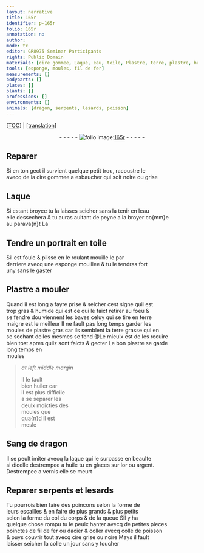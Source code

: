 ```yaml
---
layout: narrative
title: 165r
identifier: p-165r
folio: 165r
annotation: no
author:
mode: tc
editor: GR8975 Seminar Participants
rights: Public Domain
materials: [cire gommee, Laque, eau, toile, Plastre, terre, plastre, huiler, Sang de dragon, laque, huile, or, argent, vernis, fer, acier, colle de poisson, cire, colle]
tools: [esponge, moules, fil de fer]
measurements: []
bodyparts: []
places: []
plants: []
professions: []
environments: []
animals: [dragon, serpents, lesards, poisson]
---
```


<p><a href="{{ site.baseurl }}/diplomatic/">[TOC]</a> | <a href="{{ site.baseurl }}/texts/p-165r_tl/">[translation]</a></p><div class="folio" align="center">- - - - - <a href="http://gallica.bnf.fr/ark:/12148/btv1b10500001g/f335.item.r=" target="_blank"><img src="https://cu-mkp.github.io/2017-workshop-edition/assets/photo-icon.png" alt="folio image: " style="display:inline-block; margin-bottom:-3px;"/>165r</a> - - - - - </div>  
  

## Reparer

 
Si en ton gect il survient quelque petit trou, racoustre le<br/> avecq de la <span class="m">cire gommee</span> a esbaucher qui soit noire ou grise
 
 
  

## <span class="m">Laque</span>

 
Si estant broyee tu la laisses seicher sans la tenir en l<span class="m">eau</span><br/> elle dessechera & tu auras aultant de peyne a la broyer co{mm}e<br/> au parava{n}t <span class="del"><span class="add">La</span></span>
 
 
  

## Tendre un portrait en <span class="m">toile</span>

 
Sil est foule & plisse en le roulant mouille le par<br/> derriere avecq une <span class="tl">esponge</span> mouillee & tu le tendras fort<br/> uny sans le gaster
 
 
  

## <span class="m">Plastre</span> a mouler

 
Quand il est long a fayre prise & seicher cest signe quil est<br/> trop gras & humide qui est ce qui le faict retirer au foeu &<br/> se fendre dou viennent les baves celuy qui se tire en <span class="m">terre</span><br/> maigre est le meilleur Il ne fault pas long temps garder les<br/> <span class="tl">moules</span> de <span class="m">plastre</span> gras car ils semblent la <span class="m">terre</span> grasse qui en<br/> se sechant delles mesmes se fend @Le mieulx est de les recuire<br/> bien tost apres quilz sont faicts & gecter Le bon <span class="m">plastre</span> se garde<br/> long temps en<br/> <span class="tl">moules</span>
 
> *at left middle margin*
> 
> 
>   Il le fault<br/> bien <span class="m">huiler</span> car<br/> il est plus difficile<br/> a se separer les<br/> deulx moicties des<br/> <span class="tl">moules</span> que<br/> qua{n}d il est<br/> mesle
 
 
  

## <span class="m">Sang de <span class="al">dragon</span></span>

 
Il se peult imiter avecq la <span class="m">laque</span> qui le surpasse en beaulte<br/> si dicelle destrempee a <span class="m">huile</span> tu en glaces sur l<span class="m">or</span> ou <span class="m">argent</span>.<br/> Destrempee a <span class="m">vernis</span> elle se meurt
 
 
  

## Reparer <span class="al">serpents</span> et <span class="al">lesards</span>

 
Tu pourrois bien faire des poincons selon la forme de<br/> leurs escailles & en faire de plus grands & plus petits<br/> selon la forme du col du corps & de la queue Sil y ha<br/> quelque chose rompu tu le peulx hanter avecq de petites <span class="del">pieces</span><br/> poinctes de <span class="tl">fil de <span class="m">fer</span></span> ou d<span class="m">acier</span> & coller avecq <span class="m">colle de <span class="al">poisson</span></span><br/> & puys couvrir tout avecq <span class="m">cire</span> grise ou noire Mays il fault<br/> laisser seicher la <span class="m">colle</span> un jour sans y toucher
 
